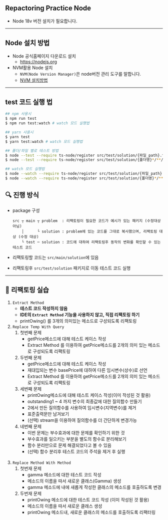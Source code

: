 ## Repactoring Practice Node
- Node 18v 버전 설치가 필요합니다.

---
## Node 설치 방법
- Node 공식홈페이지 다운로드 설치
    - https://nodejs.org
- NVM활용 Node 설치
  - `NVM(Node Version Manager)`은 node버전 관리 도구를 말합니다.
  - [NVM 설치방법](https://github.com/june2/refactoring-practice-node/blob/main/README_NVM.md)
  
---
## test 코드 실행 법
```sh
## npm 사용시
$ npm run test
$ npm run test:watch # watch 모드 실행법

## yarn 사용시
$ yarn test
$ yarn test:watch # watch 모드 실행법
```

```sh
## 폴더/파일 별로 테스트 방법
$ node --test --require ts-node/register src/test/solution/{파일_path}.ts
$ node --test --require ts-node/register src/test/solution/{폴더명}*/**/*.ts

## watch 모드 실행법
$ node --watch --require ts-node/register src/test/solution/{파일_path}.ts
$ node --watch --require ts-node/register src/test/solution/{폴더명}*/**/*.ts
```

## 🔍 진행 방식

- package 구성

  ```
  src ┬ main ┬ problem  : 리팩토링이 필요한 코드가 예시가 있는 패키지 (수정대상 아님) 
      │      └ solution : problem에 있는 코드를 그대로 복사했으며, 리팩토링 대상 (수정 대상)
      └ test ─ solution : 코드에 대하여 리팩토링후 동작의 변화를 확인할 수 있는 테스트 코드 
  ```
- 리팩토링할 코드는 `src/main/solution`에 있음
  <br>
- 리팩토링후 `src/test/solution` 패키지로 이동 테스트 코드 실행

---

## 🚀 리팩토링 실습

1. `Extract Method`
   - **테스트 코드 작성하지 않음**
   - **IDE의 `Extract Method` 기능을 사용하지 않고, 직접 리팩토링 하기**
   - printOwing() 를 3개의 의미있는 메소드로 구성되도록 리팩토링 
     <br>
2. `Replace Temp With Query`
   1. 첫번째 문제
      - getPrice메소드에 대해 테스트 케이스 작성
      - Extract Method 를 이용하여 getPrice메소드를 2개의 의미 있는 메소드로 구성되도록 리팩토링
   2. 두번째 문제
      - getPrice메소드에 대해 테스트 케이스 작성
      - 재대입되는 변수 basePrice에 대하여 다른 임시변수(상수)로 선언
      - Extract Method 를 이용하여 getPrice메소드를 2개의 의미 있는 메소드로 구성되도록 리팩토링
   3. 세번째 문제
      - printOwing메소드에 대해 테스트 케이스 작성(이미 작성된 것 활용)
      - outstanding1 ~ 4 까지 변수의 최종값에 대한 질의함수 만들기
      - 2에서 만든 질의함수를 사용하여 임시변수(지역변수)를 제거
      - 표준출력문만 남겨보기
      - (선택) stream을 이용하여 질의함수를 더 간단하게 변경가능
   4. 네번째 문제
      - 이번 문제는 부수효과에 대한 문제를 확인하기 위한 것
      - 부수효과를 일으키는 부분을 별도의 함수로 분리해보기
      - 함수 분리만으로 문제 해결되었다고 볼 수 있음 
      - (선택) 함수 분리후 테스트 코드의 주석을 제거 후 실행  
      <br>
3. `Replace Method With Method`
   1. 첫번재 문제
      - gamma 메소드에 대한 테스트 코드 작성
      - 메소드의 이름을 따서 새로운 클래스(Gamma) 생성
      - gamma 메소드에 내에 새롭게 작성한 클래스의 메소드를 호출하도록 변경
   2. 두번재 문제
      - printOwing 메소드에 대한 테스트 코드 작성 (이미 작성된 것 활용)
      - 메소드의 이름을 따서 새로운 클래스 생성
      - printOwing 메소드내, 새로운 클래스의 메소드를 호출하도록 리팩터링
      <br>
